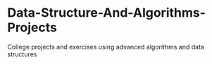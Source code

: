 # Data-Structure-And-Algorithms-Projects
College projects and exercises using advanced algorithms and data structures
